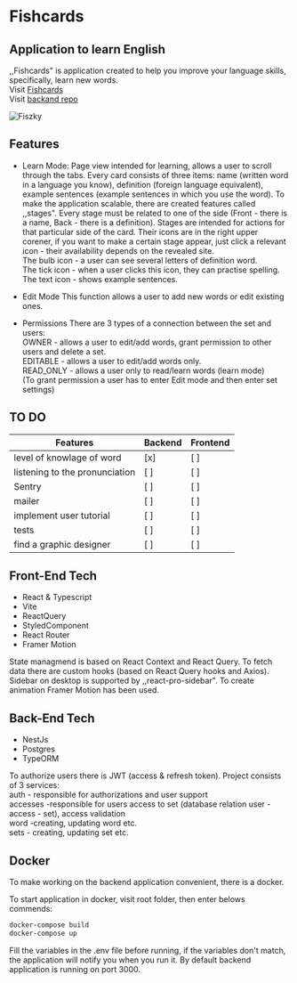 # Fishcards
## Application to learn English

,,Fishcards" is application created to help you improve your language skills, specifically, learn new words.
<br>Visit [Fishcards](https://flashcards-kcc4.onrender.com/register)
<br>Visit [backand repo](https://github.com/Varox2x/my_dictionary_backend/tree/master)

![Fiszky](https://github.com/Varox2x/my_dictionary_frontend/assets/95167789/e8b7fcbb-8304-42a6-b421-d95f2b5f584a)

## Features

- Learn Mode:
Page view intended for learning, allows a user to scroll through the tabs. Every card consists of three items: name (written word in a language you know), definition (foreign language equivalent), example sentences (example sentences in which you use the word). To make the application scalable, there are created features called ,,stages". Every stage must be related to one of the side (Front - there is a name, Back - there is a definition). Stages are intended for actions for that particular side of the card. Their icons are in the right upper corener, if you want to make a certain stage appear, just click a relevant icon - their availability depends on the revealed site.
<br>The bulb icon -  a user can see several letters of definition word.
<br>The tick icon -  when a user clicks this icon, they can practise spelling.
<br>The text icon - shows example sentences.

- Edit Mode
This function allows a user to add new words or edit existing ones.

- Permissions
There are 3 types of a connection between the set and users:
<br> OWNER - allows a user to edit/add words, grant permission to other users and delete a set.
<br> EDITABLE - allows a user to edit/add words only.
<br> READ_ONLY - allows a user only to read/learn words (learn mode)
<br> (To grant permission a user has to enter Edit mode and then enter set settings)

## TO DO

| Features | Backend | Frontend |
|------------|------------|------------|
| level of knowlage of word | [x] | [ ] |
| listening to the pronunciation | [ ] | [ ] |
| Sentry | [ ] | [ ] |
| mailer | [ ] | [ ] |
| implement user tutorial | [ ] | [ ] |
| tests | [ ] | [ ] |
| find a graphic designer | [ ] | [ ] |

## Front-End Tech

- React & Typescript
- Vite
- ReactQuery
- StyledComponent
- React Router
- Framer Motion

State managmend is based on React Context and React Query. To fetch data there are custom hooks (based on React Query hooks and Axios). Sidebar on desktop is supported by ,,react-pro-sidebar". To create animation Framer Motion has been used.

## Back-End Tech

- NestJs
- Postgres
- TypeORM

To authorize users there is JWT (access & refresh token). 
Project consists of 3 services:
<br> auth - responsible for authorizations and user support
<br> accesses -responsible for users access to set (database relation user - access - set), access validation
<br> word -creating, updating word etc.
<br> sets - creating, updating set etc.


## Docker

To make working on the backend application convenient, there is a docker. 

To start application in docker, visit root folder, then enter belows commends:

```sh
docker-compose build
docker-compose up
```

Fill the variables in the .env file before running, if the variables don't match, the application will notify you when you run it. By default backend application is running on port 3000.
